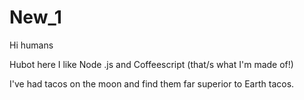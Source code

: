 # New_1

Hi humans 

Hubot here I like Node .js and Coffeescript (that/s what I'm made of!)

I've had tacos on the moon and find them far superior to Earth tacos.
